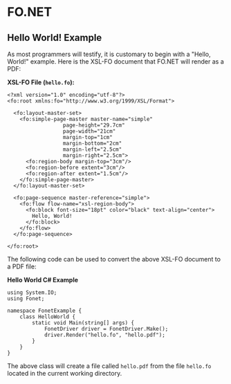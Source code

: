 # FO.NET
## Hello World! Example

As most programmers will testify, it is customary to begin with a "Hello, World!" example. Here is the XSL-FO document that FO.NET will render as a PDF:

**XSL-FO File (`hello.fo`):**

```
<?xml version="1.0" encoding="utf-8"?>
<fo:root xmlns:fo="http://www.w3.org/1999/XSL/Format">

  <fo:layout-master-set>
    <fo:simple-page-master master-name="simple"
                  page-height="29.7cm"
                  page-width="21cm"
                  margin-top="1cm"
                  margin-bottom="2cm"
                  margin-left="2.5cm"
                  margin-right="2.5cm">
      <fo:region-body margin-top="3cm"/>
      <fo:region-before extent="3cm"/>
      <fo:region-after extent="1.5cm"/>
    </fo:simple-page-master>
  </fo:layout-master-set>

  <fo:page-sequence master-reference="simple">
    <fo:flow flow-name="xsl-region-body">
      <fo:block font-size="18pt" color="black" text-align="center">
        Hello, World!
      </fo:block>
    </fo:flow>
  </fo:page-sequence>

</fo:root>
```

The following code can be used to convert the above XSL-FO document to a PDF file:

**Hello World C# Example**

```
using System.IO;
using Fonet;

namespace FonetExample {
    class HelloWorld {
        static void Main(string[] args) {
            FonetDriver driver = FonetDriver.Make();
            driver.Render("hello.fo", "hello.pdf");
        }
    }
}
```

The above class will create a file called `hello.pdf` from the file `hello.fo` located in the current working directory.
